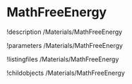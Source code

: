 <!-- MOOSE Documentation Stub: Remove this when content is added. -->

# MathFreeEnergy
!description /Materials/MathFreeEnergy

!parameters /Materials/MathFreeEnergy

!listingfiles /Materials/MathFreeEnergy

!childobjects /Materials/MathFreeEnergy
